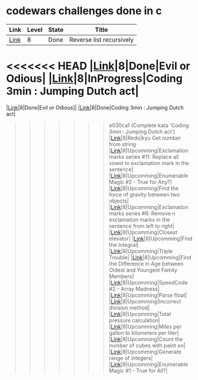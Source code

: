 # codewars challenges done in c

|Link|Level|State|Title|
|----|-----|-----|-----|
|[Link](https://www.codewars.com/kata/57a883cfbb9944a97c000088)|8|Done|Reverse list recursively|
<<<<<<< HEAD
|[Link](https://www.codewars.com/kata/56fcfad9c7e1fa2472000034)|8|Done|Evil or Odious|
|[Link](https://www.codewars.com/kata/570bcd9715944a2c8e000009)|8|InProgress|Coding 3min : Jumping Dutch act|
=======
|[Link](https://www.codewars.com/kata/56fcfad9c7e1fa2472000034)|8|Done|Evil or Odious]|
|[Link](https://www.codewars.com/kata/570bcd9715944a2c8e000009)|8|Done|Coding 3min : Jumping Dutch act|
>>>>>>> e030ca1 (Complete kata 'Coding 3min : Jumping Dutch act')
|[Link](https://www.codewars.com/kata/57a37f3cbb99449513000cd8)|8|Redo|kyu Get number from string
|[Link](https://www.codewars.com/kata/57fb09ef2b5314a8a90001ed)|8|Upcomming|Exclamation marks series #11: Replace all vowel to exclamation mark in the sentence|
|[Link](https://www.codewars.com/kata/54598e89cbae2ac001001135)|8|Upcomming|Enumerable Magic #2 - True for Any?|
|[Link](https://www.codewars.com/kata/5b609ebc8f47bd595e000627)|8|Upcomming|Find the force of gravity between two objects|
|[Link](https://www.codewars.com/kata/57faf7275c991027af000679)|8|Upcomming|Exclamation marks series #6: Remove n exclamation marks in the sentence from left to right|
|[Link](https://www.codewars.com/kata/5c374b346a5d0f77af500a5a)|8|Upcomming|Closest elevator|
|[Link](https://www.codewars.com/kata/59811fd8a070625d4c000013)|8|Upcomming|Find the Integral|
|[Link](https://www.codewars.com/kata/5704aea738428f4d30000914)|8|Upcomming|Triple Trouble|
|[Link](https://www.codewars.com/kata/5720a1cb65a504fdff0003e2)|8|Upcomming|Find the Difference in Age between Oldest and Youngest Family Members|
|[Link](https://www.codewars.com/kata/56ff6a70e1a63ccdfa0001b1)|8|Upcomming|SpeedCode #2 - Array Madness|
|[Link](https://www.codewars.com/kata/57a386117cb1f31890000039)|8|Upcomming|Parse float|
|[Link](https://www.codewars.com/kata/54d1c59aba326343c80000e7)|8|Upcomming|Incorrect division method|
|[Link](https://www.codewars.com/kata/5b7ea71db90cc0f17c000a5a)|8|Upcomming|Total pressure calculation|
|[Link](https://www.codewars.com/kata/557b5e0bddf29d861400005d)|8|Upcomming|Miles per gallon to kilometers per liter|
|[Link](https://www.codewars.com/kata/5763bb0af716cad8fb000580)|8|Upcomming|Count the number of cubes with paint on|
|[Link](https://www.codewars.com/kata/55eca815d0d20962e1000106)|8|Upcomming|Generate range of integers|
|[Link](https://www.codewars.com/kata/54598d1fcbae2ae05200112c)|8|Upcomming|Enumerable Magic #1 - True for All?|
